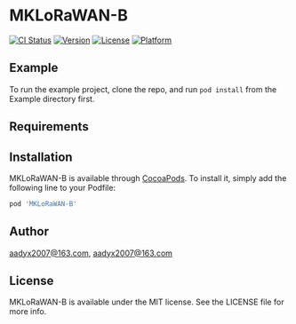 # MKLoRaWAN-B

[![CI Status](https://img.shields.io/travis/aadyx2007@163.com/MKLoRaWAN-B.svg?style=flat)](https://travis-ci.org/aadyx2007@163.com/MKLoRaWAN-B)
[![Version](https://img.shields.io/cocoapods/v/MKLoRaWAN-B.svg?style=flat)](https://cocoapods.org/pods/MKLoRaWAN-B)
[![License](https://img.shields.io/cocoapods/l/MKLoRaWAN-B.svg?style=flat)](https://cocoapods.org/pods/MKLoRaWAN-B)
[![Platform](https://img.shields.io/cocoapods/p/MKLoRaWAN-B.svg?style=flat)](https://cocoapods.org/pods/MKLoRaWAN-B)

## Example

To run the example project, clone the repo, and run `pod install` from the Example directory first.

## Requirements

## Installation

MKLoRaWAN-B is available through [CocoaPods](https://cocoapods.org). To install
it, simply add the following line to your Podfile:

```ruby
pod 'MKLoRaWAN-B'
```

## Author

aadyx2007@163.com, aadyx2007@163.com

## License

MKLoRaWAN-B is available under the MIT license. See the LICENSE file for more info.
